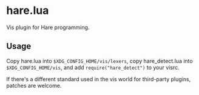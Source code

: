 # hare.lua

Vis plugin for Hare programming.

## Usage

Copy hare.lua into `$XDG_CONFIG_HOME/vis/lexers`, copy hare\_detect.lua
into `$XDG_CONFIG_HOME/vis`, and add `require("hare_detect")` to your
visrc.

If there's a different standard used in the vis world for third-party
plugins, patches are welcome.

